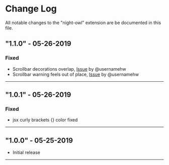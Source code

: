 # Change Log

All notable changes to the "night-owl" extension are be documented in this file.


## "1.1.0" - 05-26-2019

### Fixed
- Scrollbar decorations overlap, [Issue](https://github.com/maoma87/NightWolfTheme/issues/4) by @usernamehw
- Scrollbar warning feels out of place, [Issue](https://github.com/maoma87/NightWolfTheme/issues/5) by @usernamehw

---

## "1.0.1" - 05-26-2019

### Fixed
- jsx curly brackets {} color fixed

---

## "1.0.0" - 05-25-2019

- Initial release

---